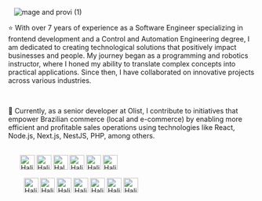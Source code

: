 &nbsp;&nbsp;&nbsp;![mage and provi (1)](https://github.com/user-attachments/assets/1aa990fe-be21-4d1b-ac38-ac75cd064fa8)

 <p>⭐ With over 7 years of experience as a Software Engineer specializing in frontend development and a Control and Automation Engineering degree, I am dedicated to creating technological solutions that positively impact businesses and people. My journey began as a programming and robotics instructor, where I honed my ability to translate complex concepts into practical applications. Since then, I have collaborated on innovative projects across various industries.‍</p>
</br>
 <p>
  🚀 Currently, as a senior developer at Olist, I contribute to initiatives that empower Brazilian commerce (local and e-commerce) by enabling more efficient and profitable sales operations using technologies like React, Node.js, Next.js, NestJS, PHP, among others.
 </p>
</div>

<div style="display: inline_block"><br>
 &nbsp;&nbsp;&nbsp;&nbsp;&nbsp;&nbsp;<img align="center" alt="Halisson-Js" height="30" src="https://img.shields.io/badge/JavaScript-F7DF1E?style=for-the-badge&logo=javascript&logoColor=black">
  <img align="center" alt="Halisson-Type" height="30" src="https://img.shields.io/badge/TypeScript-007ACC?style=for-the-badge&logo=typescript&logoColor=white">
  <img align="center" alt="Halsson-Node" height="30" src="https://img.shields.io/badge/Node.js-339933?style=for-the-badge&logo=nodedotjs&logoColor=white">
  <img align="center" alt="Halisson-React" height="30" src="https://img.shields.io/badge/React-20232A?style=for-the-badge&logo=react&logoColor=61DAFB">
  <img align="center" alt="Halisson-React-Native" height="30" src="https://img.shields.io/badge/React_Native-20232A?style=for-the-badge&logo=react&logoColor=61DAFB">
 <img align="center" alt="Halisson-Angular" height="30" src="https://img.shields.io/badge/Angular-DD0031?style=for-the-badge&logo=angular&logoColor=white"><br><br>
 &nbsp;&nbsp;&nbsp;&nbsp;&nbsp;&nbsp;&nbsp;&nbsp;<img align="center" alt="Halisson-Js" height="30" src="https://img.shields.io/badge/Ionic-3880FF?style=for-the-badge&logo=ionic&logoColor=white">
 <img align="center" alt="Halisson-Type" height="30" src="https://img.shields.io/badge/CSS3-1572B6?style=for-the-badge&logo=css3&logoColor=white">
 <img align="center" alt="Halisson-Type" height="30" src="https://img.shields.io/badge/HTML5-E34F26?style=for-the-badge&logo=html5&logoColor=white">
 <img align="center" alt="Halisson-Type" height="30" src="https://img.shields.io/badge/PostgreSQL-316192?style=for-the-badge&logo=postgresql&logoColor=white">
 <img align="center" alt="Halisson-Type" height="30" src="https://img.shields.io/badge/MongoDB-white?style=for-the-badge&logo=mongodb&logoColor=4EA94B">
 <img align="center" alt="Halisson-Type" height="30" src="https://img.shields.io/badge/Sass-CC6699?style=for-the-badge&logo=sass&logoColor=white">
 <img align="center" alt="Halisson-Type" height="30" src="https://img.shields.io/badge/next.js-000000?style=for-the-badge&logo=nextdotjs&logoColor=white">
 <br><br><br>
</div>



